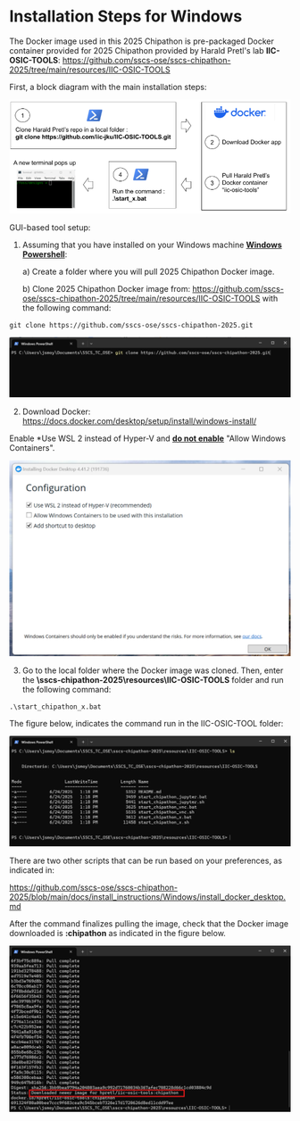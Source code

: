 # Installation Steps for Windows

The Docker image used in this 2025 Chipathon is pre-packaged Docker container provided for 2025 Chipathon provided by Harald Pretl's lab **IIC-OSIC-TOOLS**: https://github.com/sscs-ose/sscs-chipathon-2025/tree/main/resources/IIC-OSIC-TOOLS

First, a block diagram with the main installation steps:
<p align="center">
   <img src="./img/Installation_flow.png" width="600" />
</p>  

GUI-based tool setup:

1) Assuming that you have installed on your Windows machine **<ins>Windows Powershell</ins>**:

   a) Create a folder where you will pull 2025 Chipathon Docker image.

   b) Clone 2025 Chipathon Docker image from: https://github.com/sscs-ose/sscs-chipathon-2025/tree/main/resources/IIC-OSIC-TOOLS with the following command:
  ```
  git clone https://github.com/sscs-ose/sscs-chipathon-2025.git
  ```
<p align="center">
   <img src="./img/cloned_repo_2.png" width="600" />
</p>  

2) Download Docker: https://docs.docker.com/desktop/setup/install/windows-install/

Enable *Use WSL 2 instead of Hyper-V and **<ins>do not enable</ins>** "Allow Windows Containers".
<p align="center">
   <img src="./img/00_install_options.png" width="600" />
</p>  

3) Go to the local folder where the Docker image was cloned. Then, enter the  **\sscs-chipathon-2025\resources\IIC-OSIC-TOOLS** folder and run the following command:
  ```
  .\start_chipathon_x.bat
  ```
The figure below, indicates the command run in the IIC-OSIC-TOOL folder:
<p align="center">
   <img src="./img/script_folder.png" width="600" />
</p>  
There are two other scripts that can be run based on your preferences, as indicated in:

https://github.com/sscs-ose/sscs-chipathon-2025/blob/main/docs/install_instructions/Windows/install_docker_desktop.md

After the command finalizes pulling the image, check that the Docker image downloaded is **:chipathon** as indicated in the figure below.

<p align="center">
   <img src="./img/downloaded_image.png" width="600" />
</p>  

